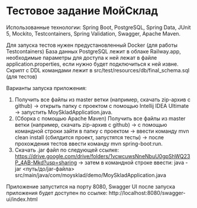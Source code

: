 # Тестовое задание МойСклад

Использованные технологии: Spring Boot, PostgreSQL, Spring Data, JUnit 5, Mockito, Testcontainers, Spring Validation, Swagger, Apache Maven. 

Для запуска тестов нужен предустановленный Docker (для работы Testcontainers)
База данных PostgreSQL лежит в облаке Railway.app, необходимые параметры для доступа к ней лежат в файле application.properties, если нужно будет подключиться к ней извне. Скрипт с DDL командами лежит в src/test/resources/db/final_schema.sql (для тестов)

Варианты запуска приложения:

1. Получить все файлы из master ветки (например, скачать zip-архив с github) -> открыть папку с проектом с помощью Intellij IDEA Ultimate -> запустить MoySkladApplication.java. 
2. (Сборка с помощью Apache Maven) Получить все файлы из master ветки (например, скачать zip-архив с github) -> с помощью командной строки зайти в папку с проектом -> ввести команду mvn clean install (сбилдится проект, запустятся тесты) -> после прохождения тестов ввести команду mvn spring-boot:run. 
3. Скачать .jar файл по следующей ссылке: https://drive.google.com/drive/folders/1vcwcuwsNneNbuU0gpShWQ23P_4AB-Mkd?usp=sharing -> затем в командной строке ввести: java -jar <путь/до/jar-файла> src/main/java/com/moysklad/demo/MoySkladApplication.java

Приложение запустится на порту 8080, Swagger UI после запуска приложения будет доступен по ссылке: http://localhost:8080/swagger-ui/index.html

